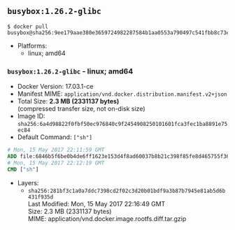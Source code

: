 ## `busybox:1.26.2-glibc`

```console
$ docker pull busybox@sha256:9ee179aae380e3659724982287584b1aa0553a790497c541fbb8c73e11459fad
```

-	Platforms:
	-	linux; amd64

### `busybox:1.26.2-glibc` - linux; amd64

-	Docker Version: 17.03.1-ce
-	Manifest MIME: `application/vnd.docker.distribution.manifest.v2+json`
-	Total Size: **2.3 MB (2331137 bytes)**  
	(compressed transfer size, not on-disk size)
-	Image ID: `sha256:6a4d98822f0fbf50ec976840c9f2454908250101601fca3fec1ba8891e75ec84`
-	Default Command: `["sh"]`

```dockerfile
# Mon, 15 May 2017 22:11:59 GMT
ADD file:6846b5f6be0b4de6ff1623e153d4f8ad60037b8b21c398f85fe8d465755f3674 in / 
# Mon, 15 May 2017 22:12:19 GMT
CMD ["sh"]
```

-	Layers:
	-	`sha256:281bf3c1a0a7ddc7398cd2f02c3d20b01bdf9a3b87b7945e81ab5d6b431f935d`  
		Last Modified: Mon, 15 May 2017 22:16:49 GMT  
		Size: 2.3 MB (2331137 bytes)  
		MIME: application/vnd.docker.image.rootfs.diff.tar.gzip
